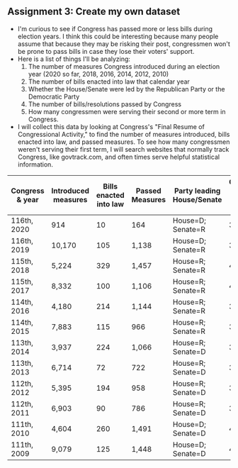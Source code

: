 ## Assignment 3: Create my own dataset
- I'm curious to see if Congress has passed more or less bills during election years. I think this could be interesting because many people assume that because they may be risking their post, congressmen won't be prone to pass bills in case they lose their voters' support. 
- Here is a list of things I'll be analyzing: 
  1. The number of measures Congress introduced during an election year (2020 so far, 2018, 2016, 2014, 2012, 2010)
  2. The number of bills enacted into law that calendar year
  3. Whether the House/Senate were led by the Republican Party or the Democratic Party
  4. The number of bills/resolutions passed by Congress
  5. How many congressmen were serving their second or more term in Congress. 
- I will collect this data by looking at Congress's "Final Resume of Congressional Activity," to find the number of measures introduced, bills enacted into law, and passed measures. To see how many congressmen weren't serving their first term, I will search websites that normally track Congress, like govtrack.com, and often times serve helpful statistical information.

| Congress & year | Introduced measures | Bills enacted into law | Passed Measures | Party leading House/Senate | Congressmen serving a second term or more |
| ----- | ----- | ----- | ------ | --------- | -----------------|
| 116th, 2020 | 914 | 10 | 164 | House=D; Senate=R | 370 |
| 116th, 2019 | 10,170 | 105 | 1,138 | House=D; Senate=R | 370
| 115th, 2018 | 5,224 | 329 | 1,457 | House=R; Senate=R |407 |
| 115th, 2017 | 8,332 | 100 | 1,106 | House=R; Senate=R | 407
| 114th, 2016 | 4,180 | 214 | 1,144 | House=R; Senate=R |397 |
| 114th, 2015 | 7,883 | 115 |  966 | House=R; Senate=R | 397
| 113th, 2014 | 3,937 | 224 | 1,066 | House=R; Senate=D | 372 |
| 113th, 2013 | 6,714 | 72 |  722 | House=R; Senate=D | 372
| 112th, 2012 | 5,395 | 194 | 958 | House=R; Senate=D | 360 |
| 112th, 2011 | 6,903 | 90 | 786 | House=R; Senate=D | 360 |
| 111th, 2010 | 4,604 | 260 | 1,491 | House=D; Senate=D | 402 |
| 111th, 2009 | 9,079 | 125 | 1,448 | House=D; Senate=D | 402 |
